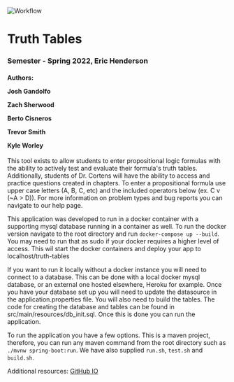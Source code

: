 ![Workflow](https://github.com/cs481-ekh/s22-truth-tables/actions/workflows/CI.yml/badge.svg)

<h1>Truth Tables</h1>
<h3>Semester - Spring 2022, Eric Henderson</h3>
<h4>Authors:
<p>Josh Gandolfo
<p>Zach Sherwood</p>
<p>Berto Cisneros</p>
<p>Trevor Smith</p>
<p>Kyle Worley</p>
</h4>

This tool exists to allow students to enter propositional logic formulas with the ability to actively test and evaluate their formula's truth tables. Additionally, students of Dr. Cortens will have the ability to access and practice questions created in chapters. To enter a propositional formula use upper case letters (A, B, C, etc) and the included operators below (ex. C v (~A > D)). For more information on problem types and bug reports you can navigate to our help page.

This application was developed to run in a docker container with a supporting mysql database running in a container as well. To run the docker version navigate to the root directory and run ````docker-compose up --build````. You may need to run that as sudo if your docker requires a higher level of access. This wil start the docker containers and deploy your app to localhost/truth-tables

If you want to run it locally without a docker instance you will need to connect to a database. This can be done with a local docker mysql database, or an external one hosted elsewhere, Heroku for example. Once you have your database set up you will need to update the datasource in the application.properties file. You will also need to build the tables. The code for creating the database and tables can be found in src/main/resources/db_init.sql. Once this is done you can run the application.

To run the application you have a few options. This is a maven project, therefore, you can run any maven command from the root directory such as ````./mvnw spring-boot:run````. We have also supplied ````run.sh````, ````test.sh```` and ````build.sh````.

Additional resources:
[GitHub IO]( https://cs481-ekh.github.io/s22-truth-tables/)